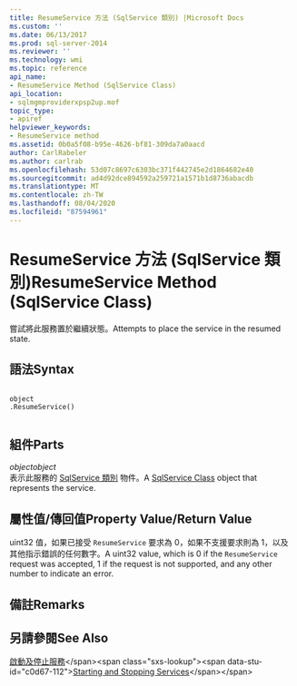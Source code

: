 ```yaml
---
title: ResumeService 方法 (SqlService 類別) |Microsoft Docs
ms.custom: ''
ms.date: 06/13/2017
ms.prod: sql-server-2014
ms.reviewer: ''
ms.technology: wmi
ms.topic: reference
api_name:
- ResumeService Method (SqlService Class)
api_location:
- sqlmgmproviderxpsp2up.mof
topic_type:
- apiref
helpviewer_keywords:
- ResumeService method
ms.assetid: 0b0a5f08-b95e-4626-bf81-309da7a0aacd
author: CarlRabeler
ms.author: carlrab
ms.openlocfilehash: 53d07c8697c6303bc371f442745e2d1864682e40
ms.sourcegitcommit: ad4d92dce894592a259721a1571b1d8736abacdb
ms.translationtype: MT
ms.contentlocale: zh-TW
ms.lasthandoff: 08/04/2020
ms.locfileid: "87594961"
---
```

# <a name="resumeservice-method-sqlservice-class"></a><span data-ttu-id="c0d67-102">ResumeService 方法 (SqlService 類別)</span><span class="sxs-lookup"><span data-stu-id="c0d67-102">ResumeService Method (SqlService Class)</span></span>
  <span data-ttu-id="c0d67-103">嘗試將此服務置於繼續狀態。</span><span class="sxs-lookup"><span data-stu-id="c0d67-103">Attempts to place the service in the resumed state.</span></span>  
  
## <a name="syntax"></a><span data-ttu-id="c0d67-104">語法</span><span class="sxs-lookup"><span data-stu-id="c0d67-104">Syntax</span></span>  
  
```  
  
object  
.ResumeService()  
  
```  
  
## <a name="parts"></a><span data-ttu-id="c0d67-105">組件</span><span class="sxs-lookup"><span data-stu-id="c0d67-105">Parts</span></span>  
 <span data-ttu-id="c0d67-106">*object*</span><span class="sxs-lookup"><span data-stu-id="c0d67-106">*object*</span></span>  
 <span data-ttu-id="c0d67-107">表示此服務的 [SqlService 類別](sqlservice-class.md) 物件。</span><span class="sxs-lookup"><span data-stu-id="c0d67-107">A [SqlService Class](sqlservice-class.md) object that represents the service.</span></span>  
  
## <a name="property-valuereturn-value"></a><span data-ttu-id="c0d67-108">屬性值/傳回值</span><span class="sxs-lookup"><span data-stu-id="c0d67-108">Property Value/Return Value</span></span>  
 <span data-ttu-id="c0d67-109">uint32 值，如果已接受 `ResumeService` 要求為 0，如果不支援要求則為 1，以及其他指示錯誤的任何數字。</span><span class="sxs-lookup"><span data-stu-id="c0d67-109">A uint32 value, which is 0 if the `ResumeService` request was accepted, 1 if the request is not supported, and any other number to indicate an error.</span></span>  
  
## <a name="remarks"></a><span data-ttu-id="c0d67-110">備註</span><span class="sxs-lookup"><span data-stu-id="c0d67-110">Remarks</span></span>  
  
## <a name="see-also"></a><span data-ttu-id="c0d67-111">另請參閱</span><span class="sxs-lookup"><span data-stu-id="c0d67-111">See Also</span></span>  
 <span data-ttu-id="c0d67-112">[啟動及停止服務](https://technet.microsoft.com/library/ms174886\(v=sql.105\).aspx)</span><span class="sxs-lookup"><span data-stu-id="c0d67-112">[Starting and Stopping Services](https://technet.microsoft.com/library/ms174886\(v=sql.105\).aspx)</span></span>  
  
  
